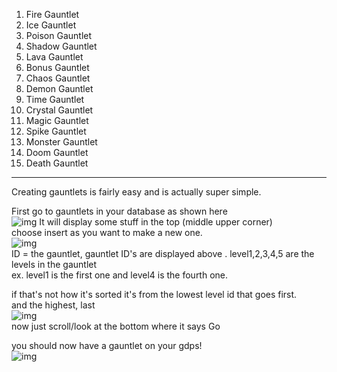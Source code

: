1. Fire Gauntlet  
2. Ice Gauntlet  
3. Poison Gauntlet  
4. Shadow Gauntlet  
5. Lava Gauntlet    
6. Bonus Gauntlet     
7. Chaos Gauntlet  
8. Demon Gauntlet  
9. Time Gauntlet  
10. Crystal Gauntlet  
11. Magic Gauntlet  
12. Spike Gauntlet  
13. Monster Gauntlet  
14. Doom Gauntlet  
15. Death Gauntlet  

---

Creating gauntlets is fairly easy and is actually super simple.  
  
First go to gauntlets in your database as shown here  
![img](https://cdn.discordapp.com/attachments/743027678046846999/781569736319303720/unknown.png)
It will display some stuff in the top (middle upper corner)  
choose insert as you want to make a new one.  
![img](https://cdn.discordapp.com/attachments/743027678046846999/781569976170971156/unknown.png)  
ID = the gauntlet, gauntlet ID's are displayed above . 
level1,2,3,4,5 are the levels in the gauntlet  
ex. level1 is the first one and level4 is the fourth one.  
  
if that's not how it's sorted it's from the lowest level id that goes first.  
and the highest, last  
![img](https://cdn.discordapp.com/attachments/743027678046846999/781570300806430761/unknown.png)  
now just scroll/look at the bottom where it says Go  
  
you should now have a gauntlet on your gdps!  
![img](https://cdn.discordapp.com/attachments/743027678046846999/781570493986635796/unknown.png)
